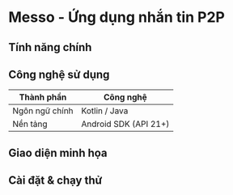 # Messo - Ứng dụng nhắn tin P2P

## Tính năng chính

## Công nghệ sử dụng

| Thành phần         | Công nghệ            |
|--------------------|----------------------|
| Ngôn ngữ chính     | Kotlin / Java        |
| Nền tảng           | Android SDK (API 21+)|

## Giao diện minh họa


## Cài đặt & chạy thử
